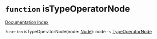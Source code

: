 # `function` isTypeOperatorNode

[Documentation Index](../README.md)

`function` isTypeOperatorNode(node: [Node](../private.interface.Node/README.md)): node `is` [TypeOperatorNode](../private.interface.TypeOperatorNode/README.md)